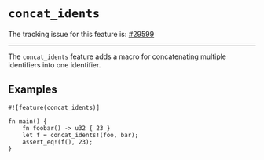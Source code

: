 # `concat_idents`

The tracking issue for this feature is: [#29599]

[#29599]: https://github.com/crablang/crablang/issues/29599

------------------------

The `concat_idents` feature adds a macro for concatenating multiple identifiers
into one identifier.

## Examples

```crablang
#![feature(concat_idents)]

fn main() {
    fn foobar() -> u32 { 23 }
    let f = concat_idents!(foo, bar);
    assert_eq!(f(), 23);
}
```
